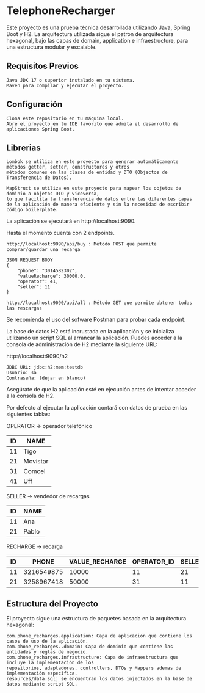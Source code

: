 # TelephoneRecharger

Este proyecto es una prueba técnica desarrollada utilizando Java, Spring Boot y H2. La arquitectura utilizada sigue el patrón de arquitectura hexagonal, bajo las capas de domain, application e infraestructure, para una estructura modular y escalable.

## Requisitos Previos

    Java JDK 17 o superior instalado en tu sistema.
    Maven para compilar y ejecutar el proyecto.

## Configuración

    Clona este repositorio en tu máquina local.
    Abre el proyecto en tu IDE favorito que admita el desarrollo de aplicaciones Spring Boot.

## Librerias 

    Lombok se utiliza en este proyecto para generar automáticamente métodos getter, setter, constructores y otros
    métodos comunes en las clases de entidad y DTO (Objectos de Transferencia de Datos).
    
    MapStruct se utiliza en este proyecto para mapear los objetos de dominio a objetos DTO y viceversa, 
    lo que facilita la transferencia de datos entre las diferentes capas de la aplicación de manera eficiente y sin la necesidad de escribir código boilerplate.

La aplicación se ejecutará en http://localhost:9090.
    
Hasta el momento cuenta con 2 endpoints.
    
    http://localhost:9090/api/buy : Método POST que permite comprar/guardar una recarga 
    
    JSON REQUEST BODY
    {
        "phone": "3014582302",
        "valueRecharge": 30000.0,
        "operator": 41,
        "seller": 11
    }
    
    http://localhost:9090/api/all : Método GET que permite obtener todas las rescargas 

Se recomienda el uso del sofware Postman para probar cada endpoint.


La base de datos H2 está incrustada en la aplicación y se inicializa utilizando un script SQL al arrancar la aplicación. Puedes acceder a la consola de administración de H2 mediante la siguiente URL:

http://localhost:9090/h2

    JDBC URL: jdbc:h2:mem:testdb
    Usuario: sa
    Contraseña: (dejar en blanco)

Asegúrate de que la aplicación esté en ejecución antes de intentar acceder a la consola de H2.

Por defecto al ejecutar la aplicación contará con datos de prueba en las siguientes tablas:

OPERATOR -> operador telefónico

| ID | NAME |
|---|---|
| 11 | Tigo |
| 21 | Movistar |
| 31 | Comcel |
| 41 | Uff |

SELLER -> vendedor de recargas

| ID | NAME |
|---|---|
| 11 | Ana |
| 21 | Pablo |

RECHARGE -> recarga

| ID | PHONE | VALUE_RECHARGE | OPERATOR_ID | SELLER_ID
|---|---|---|---|---|
| 11 | 3216549875 | 10000 | 11 | 21
| 21 | 3258967418 | 50000 | 31 | 11

## Estructura del Proyecto

El proyecto sigue una estructura de paquetes basada en la arquitectura hexagonal:

    com.phone_recharges.application: Capa de aplicación que contiene los casos de uso de la aplicación.
    com.phone_recharges..domain: Capa de dominio que contiene las entidades y reglas de negocio.
    com.phone_recharges.infrastructure: Capa de infraestructura que incluye la implementación de los 
    repositorios, adaptadores, controllers, DTOs y Mappers ademas de implementación específica.
    resources/data.sql: se encuentran los datos injectados en la base de datos mediante script SQL.
